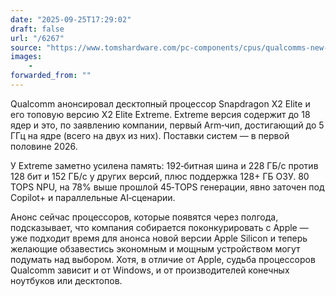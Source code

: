 ```yaml
---
date: "2025-09-25T17:29:02"
draft: false
url: "/6267"
source: "https://www.tomshardware.com/pc-components/cpus/qualcomms-new-snapdragon-x2-elite-extreme-and-elite-chips-for-pcs-stretch-up-to-a-record-5-ghz-3nm-arm-chips-sport-new-oryon-prime-cores"
images:
    -
forwarded_from: ""
---
```


Qualcomm анонсировал десктопный процессор Snapdragon X2 Elite и его топовую версию X2 Elite Extreme. Extreme версия содержит до 18 ядер и это, по заявлению компании, первый Arm‑чип, достигающий до 5 ГГц на ядре (всего на двух из них). Поставки систем — в первой половине 2026.

У Extreme заметно усилена память: 192‑битная шина и 228 ГБ/с против 128 бит и 152 ГБ/с у других версий, плюс поддержка 128+ ГБ ОЗУ. 80 TOPS NPU, на 78% выше прошлой 45‑TOPS генерации, явно заточен под Copilot+ и параллельные AI‑сценарии. 

Анонс сейчас процессоров, которые появятся через полгода, подсказывает, что компания собирается поконкурировать с Apple — уже подходит время для анонса новой версии Apple Silicon и теперь желающие обзавестись экономным и мощным устройством могут подумать над выбором. Хотя, в отличие от Apple, судьба процессоров Qualcomm зависит и от Windows, и от производителей конечных ноутбуков или десктопов.
